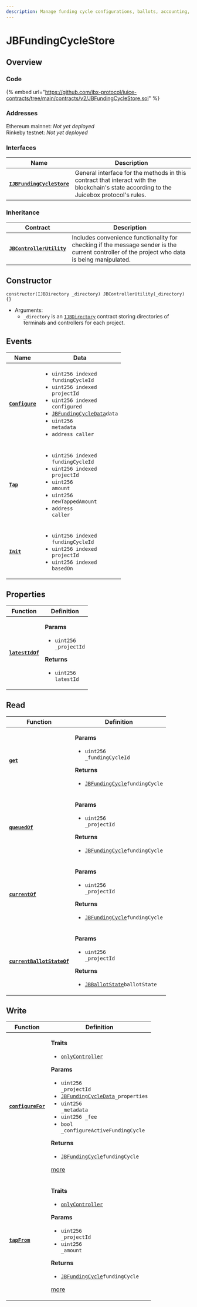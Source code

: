```yaml
---
description: Manage funding cycle configurations, ballots, accounting, and scheduling.
---
```


# JBFundingCycleStore

## Overview

### Code

{% embed url="https://github.com/jbx-protocol/juice-contracts/tree/main/contracts/v2/JBFundingCycleStore.sol" %}

### **Addresses**

Ethereum mainnet: _Not yet deployed_\
Rinkeby testnet: _Not yet deployed_

### **Interfaces**

| Name                                                                   | Description                                                                                                                              |
| ---------------------------------------------------------------------- | ---------------------------------------------------------------------------------------------------------------------------------------- |
| [**`IJBFundingCycleStore`**](../../interfaces/ijbfundingcyclestore.md) | General interface for the methods in this contract that interact with the blockchain's state according to the Juicebox protocol's rules. |

### **Inheritance**

| Contract                                                         | Description                                                                                                                                   |
| ---------------------------------------------------------------- | --------------------------------------------------------------------------------------------------------------------------------------------- |
| [**`JBControllerUtility`**](../or-abstract/jbcontrollerutility/) | Includes convenience functionality for checking if the message sender is the current controller of the project who data is being manipulated. |



## Constructor

```solidity
constructor(IJBDirectory _directory) JBControllerUtility(_directory) {}
```

* Arguments:
  * `_directory` is an [`IJBDirectory`](../../interfaces/ijbdirectory.md) contract storing directories of terminals and controllers for each project.

## Events

| Name                                   | Data                                                                                                                                                                                                                                                                                                                                                      |
| -------------------------------------- | --------------------------------------------------------------------------------------------------------------------------------------------------------------------------------------------------------------------------------------------------------------------------------------------------------------------------------------------------------- |
| [**`Configure`**](events/configure.md) | <ul><li><code>uint256 indexed fundingCycleId</code></li><li><code>uint256 indexed projectId</code></li><li><code>uint256 indexed configured</code></li><li><a href="../../data-structures/jbfundingcycledata.md"><code>JBFundingCycleData</code></a><code>data</code></li><li><code>uint256 metadata</code></li><li><code>address caller</code></li></ul> |
| [**`Tap`**](events/tap.md)             | <ul><li><code>uint256 indexed fundingCycleId</code></li><li><code>uint256 indexed projectId</code></li><li><code>uint256 amount</code></li><li><code>uint256 newTappedAmount</code></li><li><code>address caller</code></li></ul>                                                                                                                         |
| [**`Init`**](events/init.md)           | <ul><li><code>uint256 indexed fundingCycleId</code></li><li><code>uint256 indexed projectId</code></li><li><code>uint256 indexed basedOn</code></li></ul>                                                                                                                                                                                                 |

## Properties

| Function                                     | Definition                                                                                                                                                    |
| -------------------------------------------- | ------------------------------------------------------------------------------------------------------------------------------------------------------------- |
| [**`latestIdOf`**](properties/latestidof.md) | <p><strong>Params</strong></p><ul><li><code>uint256 _projectId</code></li></ul><p><strong>Returns</strong></p><ul><li><code>uint256 latestId</code></li></ul> |

## Read

| Function                                                   | Definition                                                                                                                                                                                                                                      |
| ---------------------------------------------------------- | ----------------------------------------------------------------------------------------------------------------------------------------------------------------------------------------------------------------------------------------------- |
| [**`get`**](read/get.md)                                   | <p><strong>Params</strong></p><ul><li><code>uint256 _fundingCycleId</code></li></ul><p><strong>Returns</strong></p><ul><li><a href="../../data-structures/jbfundingcycle.md"><code>JBFundingCycle</code></a><code>fundingCycle</code></li></ul> |
| [**`queuedOf`**](read/queuedof.md)                         | <p><strong>Params</strong></p><ul><li><code>uint256 _projectId</code></li></ul><p><strong>Returns</strong></p><ul><li><a href="../../data-structures/jbfundingcycle.md"><code>JBFundingCycle</code></a><code>fundingCycle</code></li></ul>      |
| [**`currentOf`**](read/currentof.md)                       | <p><strong>Params</strong></p><ul><li><code>uint256 _projectId</code></li></ul><p><strong>Returns</strong></p><ul><li><a href="../../data-structures/jbfundingcycle.md"><code>JBFundingCycle</code></a><code>fundingCycle</code></li></ul>      |
| [**`currentBallotStateOf`**](read/currentballotstateof.md) | <p><strong>Params</strong></p><ul><li><code>uint256 _projectId</code></li></ul><p><strong>Returns</strong></p><ul><li><a href="../../enums/jbballotstate.md"><code>JBBallotState</code></a><code>ballotState</code></li></ul>                   |

## Write

| Function                                    | Definition                                                                                                                                                                                                                                                                                                                                                                                                                                                                                                                                                                                                                                                                                      |
| ------------------------------------------- | ----------------------------------------------------------------------------------------------------------------------------------------------------------------------------------------------------------------------------------------------------------------------------------------------------------------------------------------------------------------------------------------------------------------------------------------------------------------------------------------------------------------------------------------------------------------------------------------------------------------------------------------------------------------------------------------------- |
| [**`configureFor`**](write/configurefor.md) | <p><strong>Traits</strong></p><ul><li><a href="../jbcontrollerutility/modifiers/onlycontroller.md"><code>onlyController</code></a></li></ul><p><strong>Params</strong></p><ul><li><code>uint256 _projectId</code></li><li><a href="../../data-structures/jbfundingcycledata.md"><code>JBFundingCycleData</code></a><code>_properties</code></li><li><code>uint256 _metadata</code></li><li><code>uint256 _fee</code></li><li><code>bool _configureActiveFundingCycle</code></li></ul><p><strong>Returns</strong></p><ul><li><a href="../../data-structures/jbfundingcycle.md"><code>JBFundingCycle</code></a><code>fundingCycle</code></li></ul><p><a href="write/configurefor.md">more</a></p> |
| [**`tapFrom`**](write/tapfrom.md)           | <p><strong>Traits</strong></p><ul><li><a href="../jbcontrollerutility/modifiers/onlycontroller.md"><code>onlyController</code></a></li></ul><p><strong>Params</strong></p><ul><li><code>uint256 _projectId</code></li><li><code>uint256 _amount</code></li></ul><p><strong>Returns</strong></p><ul><li><a href="../../data-structures/jbfundingcycle.md"><code>JBFundingCycle</code></a><code>fundingCycle</code></li></ul><p><a href="write/tapfrom.md">more</a></p>                                                                                                                                                                                                                           |

